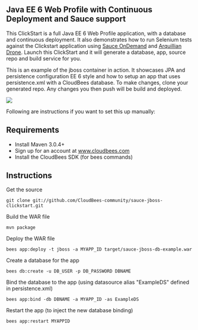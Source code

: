 Java EE 6 Web Profile with Continuous Deployment and Sauce support
-----

This ClickStart is a full Java EE 6 Web Profile application, with a database and continuous deployment.  It also
demonstrates how to run Selenium tests against the Clickstart application using [Sauce OnDemand](http://saucelabs.com) and [Arquillian Drone](https://docs.jboss.org/author/display/ARQ/Drone).
Launch this ClickStart and it will generate a database, app, source repo and build service for you. 

This is an example of the jboss container in action. It showcases JPA and persistence configuration EE 6 style and how to setup an app that uses persistence.xml with a CloudBees database. To make changes, clone your generated repo. 
Any changes you then push will be build and deployed.

<a href="https://grandcentral.cloudbees.com/?CB_clickstart=https://raw.github.com/CloudBees-community/sauce-jboss-clickstart/master/clickstart.json"><img src="https://d3ko533tu1ozfq.cloudfront.net/clickstart/deployInstantly.png"/></a>

Following are instructions if you want to set this up manually: 

Requirements
-----

* Install Maven 3.0.4+
* Sign up for an account at www.cloudbees.com
* Install the CloudBees SDK (for bees commands)


Instructions
------------

Get the source

    git clone git://github.com/CloudBees-community/sauce-jboss-clickstart.git

Build the WAR file

    mvn package

Deploy the WAR file

    bees app:deploy -t jboss -a MYAPP_ID target/sauce-jboss-db-example.war

Create a database for the app

    bees db:create -u DB_USER -p DB_PASSWORD DBNAME

Bind the database to the app (using datasource alias "ExampleDS" defined in persistence.xml)

    bees app:bind -db DBNAME -a MYAPP_ID -as ExampleDS

Restart the app (to inject the new database binding)

    bees app:restart MYAPPID
